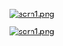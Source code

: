 [![scrn1.png](https://s2.postimg.org/4z9o23lwp/scrn1.png)](https://postimg.org/image/oh4bi1iud/)

[![scrn1.png](https://s21.postimg.org/6i0eofqqv/scrn1.png)](https://postimg.org/image/m3hq8e2oz/)
